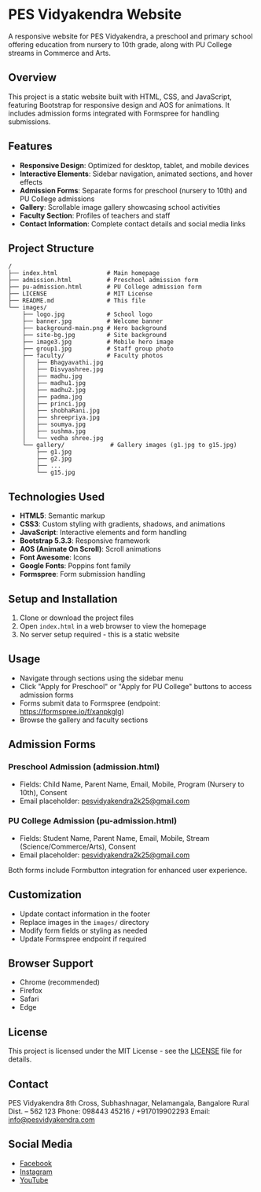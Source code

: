 # PES Vidyakendra Website

A responsive website for PES Vidyakendra, a preschool and primary school offering education from nursery to 10th grade, along with PU College streams in Commerce and Arts.

## Overview

This project is a static website built with HTML, CSS, and JavaScript, featuring Bootstrap for responsive design and AOS for animations. It includes admission forms integrated with Formspree for handling submissions.

## Features

- **Responsive Design**: Optimized for desktop, tablet, and mobile devices
- **Interactive Elements**: Sidebar navigation, animated sections, and hover effects
- **Admission Forms**: Separate forms for preschool (nursery to 10th) and PU College admissions
- **Gallery**: Scrollable image gallery showcasing school activities
- **Faculty Section**: Profiles of teachers and staff
- **Contact Information**: Complete contact details and social media links

## Project Structure

```
/
├── index.html              # Main homepage
├── admission.html          # Preschool admission form
├── pu-admission.html       # PU College admission form
├── LICENSE                 # MIT License
├── README.md               # This file
└── images/
    ├── logo.jpg            # School logo
    ├── banner.jpg          # Welcome banner
    ├── background-main.png # Hero background
    ├── site-bg.jpg         # Site background
    ├── image3.jpg          # Mobile hero image
    ├── group1.jpg          # Staff group photo
    ├── faculty/            # Faculty photos
    │   ├── Bhagyavathi.jpg
    │   ├── Disvyashree.jpg
    │   ├── madhu.jpg
    │   ├── madhu1.jpg
    │   ├── madhu2.jpg
    │   ├── padma.jpg
    │   ├── princi.jpg
    │   ├── shobhaRani.jpg
    │   ├── shreepriya.jpg
    │   ├── soumya.jpg
    │   ├── sushma.jpg
    │   └── vedha shree.jpg
    └── gallery/             # Gallery images (g1.jpg to g15.jpg)
        ├── g1.jpg
        ├── g2.jpg
        ├── ...
        └── g15.jpg
```

## Technologies Used

- **HTML5**: Semantic markup
- **CSS3**: Custom styling with gradients, shadows, and animations
- **JavaScript**: Interactive elements and form handling
- **Bootstrap 5.3.3**: Responsive framework
- **AOS (Animate On Scroll)**: Scroll animations
- **Font Awesome**: Icons
- **Google Fonts**: Poppins font family
- **Formspree**: Form submission handling

## Setup and Installation

1. Clone or download the project files
2. Open `index.html` in a web browser to view the homepage
3. No server setup required - this is a static website

## Usage

- Navigate through sections using the sidebar menu
- Click "Apply for Preschool" or "Apply for PU College" buttons to access admission forms
- Forms submit data to Formspree (endpoint: https://formspree.io/f/xanpkglg)
- Browse the gallery and faculty sections

## Admission Forms

### Preschool Admission (admission.html)
- Fields: Child Name, Parent Name, Email, Mobile, Program (Nursery to 10th), Consent
- Email placeholder: pesvidyakendra2k25@gmail.com

### PU College Admission (pu-admission.html)
- Fields: Student Name, Parent Name, Email, Mobile, Stream (Science/Commerce/Arts), Consent
- Email placeholder: pesvidyakendra2k25@gmail.com

Both forms include Formbutton integration for enhanced user experience.

## Customization

- Update contact information in the footer
- Replace images in the `images/` directory
- Modify form fields or styling as needed
- Update Formspree endpoint if required

## Browser Support

- Chrome (recommended)
- Firefox
- Safari
- Edge

## License

This project is licensed under the MIT License - see the [LICENSE](LICENSE) file for details.

## Contact

PES Vidyakendra
8th Cross, Subhashnagar, Nelamangala, Bangalore Rural Dist. – 562 123
Phone: 098443 45216 / +917019902293
Email: info@pesvidyakendra.com

## Social Media

- [Facebook](https://www.facebook.com/share/18KnL4nTdS/)
- [Instagram](https://www.instagram.com/pesvidyakendraconnect?utm_source=qr&igsh=MW9lNHJ0MWtwaGptbA==)
- [YouTube](https://youtube.com/@pes_primaryschoolforeducation?si=ZZUPVSI18xAbz2A4)
